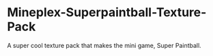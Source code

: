 # Mineplex-Superpaintball-Texture-Pack
A super cool texture pack  that makes the mini game, Super Paintball. 

